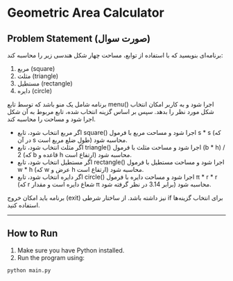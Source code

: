 # Geometric Area Calculator

## Problem Statement (صورت سوال)

برنامه‌ای بنویسید که با استفاده از توابع، مساحت چهار شکل هندسی زیر را محاسبه کند:

1. مربع (square)  
2. مثلث (triangle)  
3. مستطیل (rectangle)  
4. دایره (circle)

برنامه شامل یک منو باشد که توسط تابع menu() اجرا شود و به کاربر امکان انتخاب شکل مورد نظر را بدهد. سپس بر اساس گزینه انتخاب شده، تابع مربوط به آن شکل اجرا شود و مساحت را محاسبه کند.

- اگر مربع انتخاب شود، تابع square() اجرا شود و مساحت مربع با فرمول s * s (که در آن s طول ضلع مربع است) محاسبه شود.
- اگر مثلث انتخاب شود، تابع triangle() اجرا شود و مساحت مثلث با فرمول (b * h) / 2 (که b قاعده و h ارتفاع است) محاسبه شود.
- اگر مستطیل انتخاب شود، تابع rectangle() اجرا شود و مساحت مستطیل با فرمول w * h (که w عرض و h ارتفاع است) محاسبه شود.
- اگر دایره انتخاب شود، تابع circle() اجرا شود و مساحت دایره با فرمول π * r * r (که r شعاع دایره است و مقدار π برابر 3.14 در نظر گرفته شود) محاسبه شود.

برنامه باید امکان خروج (exit) نیز داشته باشد. از ساختار شرطی if برای انتخاب گزینه‌ها استفاده کنید.

---

## How to Run

1. Make sure you have Python installed.
2. Run the program using:

```bash
python main.py